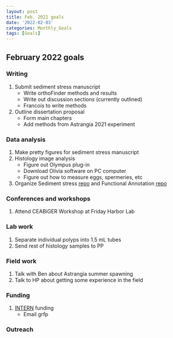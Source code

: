 ```yaml
---
layout: post
title: Feb. 2022 goals
date: '2022-02-03'
categories: Monthly_Goals
tags: [Goals]
---
```


## February 2022 goals 

### Writing 

1. Submit sediment stress manuscript 
	- Write orthoFinder methods and results 
	- Write out discussion sections (currently outlined)
	- Francois to write methods 
2. Outline dissertation proposal
	- Form main chapters 
	- Add methods from Astrangia 2021 experiment 

### Data analysis

1. Make pretty figures for sediment stress manuscript 
2.  Histology image analysis 
	- Figure out Olympus plug-in 
	- Download Olivia software on PC computer 
	- Figure out how to measure eggs, spermeries, etc 
3. Organize Sediment stress [repo](https://github.com/JillAshey/SedimentStress) and Functional Annotation [repo](https://github.com/JillAshey/FunctionalAnnotation)

### Conferences and workshops

1. Attend CEABiGER Workshop at Friday Harbor Lab

### Lab work 

1. Separate individual polyps into 1.5 mL tubes
2. Send rest of histology samples to PP 

### Field work 

1. Talk with Ben about Astrangia summer spawning 
2. Talk to HP about getting some experience in the field 

### Funding  
1. [INTERN](https://www.nsf.gov/pubs/2021/nsf21013/nsf21013.pdf) funding 
	- Email grfp 
 
### Outreach 

 



	
